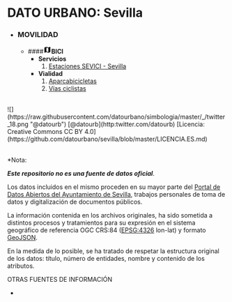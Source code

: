 # DATO URBANO: Sevilla
* ### **MOVILIDAD**
  - ####[![](https://raw.githubusercontent.com/datourbano/simbologia/master/_/mapa_18.png)](https://datourbano.github.io/sevilla/movilidad/bici/41091_movilidad_bici)**BICI**
    - **Servicios**
      1. [Estaciones SEVICI - Sevilla](https://github.com/datourbano/sevilla/blob/master/movilidad/bici/servicios/41091_estaciones_sevici.md)
    - **Vialidad**
      1. [Aparcabicicletas](https://github.com/datourbano/sevilla/blob/master/movilidad/bici/vialidad/41091_aparcabicicletas.md)
      2. [Vías ciclistas](https://github.com/datourbano/sevilla/blob/master/movilidad/bici/vialidad/41091_vias_ciclistas.md)

<br />
![](https://raw.githubusercontent.com/datourbano/simbologia/master/_/twitter_18.png "@datourb") [@datourb](http:twitter.com/datourb)  
[Licencia: Creative Commons CC BY 4.0](https://github.com/datourbano/sevilla/blob/master/LICENCIA.ES.md)
<br /><br />

\*Nota:

  **_Este repositorio no es una fuente de datos oficial_**.
  
  Los datos incluidos en el mismo proceden en su mayor parte del [Portal de Datos Abiertos del Ayuntamiento de Sevilla](http://datosabiertos.sevilla.org/), trabajos personales de toma de datos y digitalización de documentos públicos.
  
  La información contenida en los archivos originales, ha sido sometida a distintos procesos y tratamientos para su expresión en el sistema geográfico de referencia OGC CRS:84 ([EPSG:4326](https://epsg.io/4326) lon-lat)  y formato [GeoJSON](http://geojson.org/).

  En la medida de lo posible, se ha tratado de respetar la estructura original de los datos: título, número de entidades, nombre y contenido de los atributos.

  OTRAS FUENTES DE INFORMACIÓN

  * 

